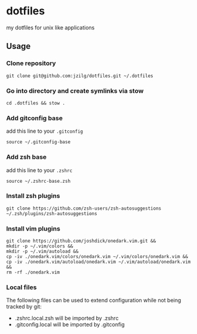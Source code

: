 # dotfiles
my dotfiles for unix like applications

##  Usage

### Clone repository

```shell
git clone git@github.com:jzilg/dotfiles.git ~/.dotfiles
```

### Go into directory and create symlinks via stow

```shell
cd .dotfiles && stow .
```

### Add gitconfig base

add this line to your `.gitconfig`

```shell
source ~/.gitconfig-base
```

### Add zsh base

add this line to your `.zshrc`

```shell
source ~/.zshrc-base.zsh
```

### Install zsh plugins

```shell
git clone https://github.com/zsh-users/zsh-autosuggestions ~/.zsh/plugins/zsh-autosuggestions
```

### Install vim plugins

```shell
git clone https://github.com/joshdick/onedark.vim.git &&
mkdir -p ~/.vim/colors &&
mkdir -p ~/.vim/autoload &&
cp -iv ./onedark.vim/colors/onedark.vim ~/.vim/colors/onedark.vim &&
cp -iv ./onedark.vim/autoload/onedark.vim ~/.vim/autoload/onedark.vim &&
rm -rf ./onedark.vim
```

### Local files

The following files can be used to extend configuration while not being tracked by git:

- .zshrc.local.zsh will be imported by .zshrc
- .gitconfig.local will be imported by .gitconfig
